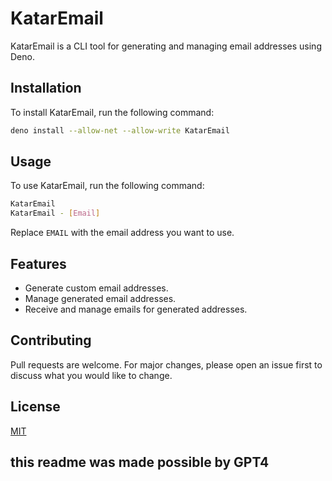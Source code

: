# KatarEmail

KatarEmail is a CLI tool for generating and managing email addresses using Deno.

## Installation

To install KatarEmail, run the following command:

```bash
deno install --allow-net --allow-write KatarEmail
```

## Usage

To use KatarEmail, run the following command:

```bash
KatarEmail
KatarEmail - [Email]
```
Replace `EMAIL` with the email address you want to use.

## Features

- Generate custom email addresses.
- Manage generated email addresses.
- Receive and manage emails for generated addresses.

## Contributing

Pull requests are welcome. For major changes, please open an issue first to discuss what you would like to change.

## License

[MIT](LICENSE)


## this readme was made possible by GPT4